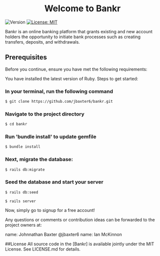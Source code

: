 <h1 align="center">Welcome to Bankr </h1>
<p>
  <img alt="Version" src="https://img.shields.io/badge/version-0.1.0-blue.svg?cacheSeconds=2592000" />
  <a href="https://choosealicense.com/licenses/mit/" target="_blank">
    <img alt="License: MIT" src="https://img.shields.io/badge/License-MIT-yellow.svg" />
  </a>
</p>

Bankr is an online banking platform that grants existing and new account holders the opportunity to initiate bank processes such as creating transfers, deposits, and withdrawals.


## Prerequisites
Before you continue, ensure you have met the following requirements:

You have installed the latest version of Ruby.
Steps to get started:

### In your terminal, run the following command
```sh
$ git clone https://github.com/jbaxter6/bankr.git
```
### Navigate to the project directory
```sh
$ cd bankr
```
### Run 'bundle install' to update gemfile
```sh
$ bundle install
```
### Next, migrate the database:
```sh
$ rails db:migrate
```
### Seed the database and start your server
```sh
$ rails db:seed
```
```sh
$ rails server
```
Now, simply go to signup for a free account!

Any questions or comments or contribution ideas can be forwarded to the project owners at:

name: Johnnathan Baxter @jbaxter6
name: Ian McKinnon

##License All source code in the [Bankr] is available jointly under the MIT License. See LICENSE.md for details.
